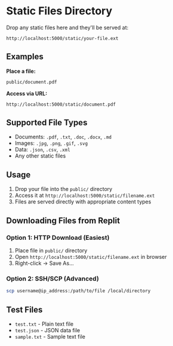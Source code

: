 # Static Files Directory

Drop any static files here and they'll be served at:
```
http://localhost:5000/static/your-file.ext
```

## Examples

**Place a file:**
```bash
public/document.pdf
```

**Access via URL:**
```
http://localhost:5000/static/document.pdf
```

## Supported File Types
- Documents: `.pdf`, `.txt`, `.doc`, `.docx`, `.md`
- Images: `.jpg`, `.png`, `.gif`, `.svg`
- Data: `.json`, `.csv`, `.xml`
- Any other static files

## Usage
1. Drop your file into the `public/` directory
2. Access it at `http://localhost:5000/static/filename.ext`
3. Files are served directly with appropriate content types

## Downloading Files from Replit

### Option 1: HTTP Download (Easiest)
1. Place file in `public/` directory
2. Open `http://localhost:5000/static/filename.ext` in browser
3. Right-click → Save As...

### Option 2: SSH/SCP (Advanced)
```bash
scp username@ip_address:/path/to/file /local/directory
```

## Test Files
- `test.txt` - Plain text file
- `test.json` - JSON data file
- `sample.txt` - Sample text file
